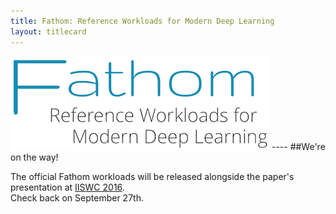 ```yaml
---
title: Fathom: Reference Workloads for Modern Deep Learning
layout: titlecard
---
```


<img src="assets/fathom.png" class="img-responsive center-block" alt="Fathom">
----
##We're on the way!

The official Fathom workloads will be released alongside the paper's presentation at [IISWC 2016](http://www.iiswc.org/iiswc2016/index.html).<br>
Check back on September 27th.
